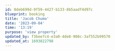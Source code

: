```yaml
---
id: 0deb699d-9f59-4427-b133-8b5aadf4d97c
blueprint: booking
title: 'Jacob Chumo'
date: '2023-09-04'
time: '13:19'
purpose: 'view property'
updated_by: f3bee7c4-e3a0-4de8-908c-3af552b99570
updated_at: 1693822798
---
```

